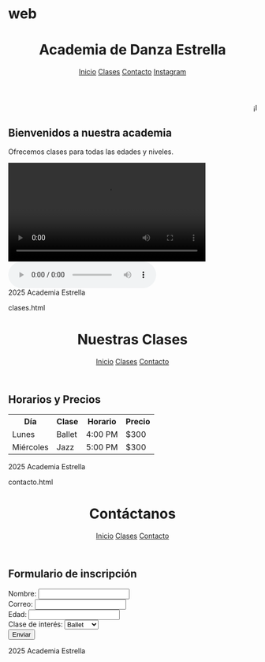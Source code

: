 # web
<!DOCTYPE html>
<html lang="es">
<head>
  <meta charset="UTF-8"
  <link rel="stylesheet" href="css/estilos.css">
</head>
<body>
  <header>
    <h1>Academia de Danza Estrella</h1>
    <nav>
      <a href="index.html">Inicio</a>
      <a href="clases.html">Clases</a>
      <a href="contacto.html">Contacto</a>
      <a href="https://www.instagram.com" target="_blank">Instagram</a>
    </nav>
  </header>

  <marquee>¡Inscripciones Abiertas Todo el Año!</marquee>

  <main>
    <h2>Bienvenidos a nuestra academia</h2>
    <p>Ofrecemos clases para todas las edades y niveles.</p>
    <video src="media/video.mp4" controls width="400"></video>
    <audio src="media/musica.mp3" controls></audio>
  </main>

  <footer>
   2025 Academia Estrella</p>
  </footer>
</body>
</html>

clases.html

<!DOCTYPE html>
<html lang="es">
<head>
  <meta charset="UTF-8">
  <title>Nuestras Clases</title>
  <link rel="stylesheet" href="css/estilos.css">
</head>
<body>
  <header>
    <h1>Nuestras Clases</h1>
    <nav>
      <a href="index.html">Inicio</a>
      <a href="clases.html">Clases</a>
      <a href="contacto.html">Contacto</a>
    </nav>
  </header>

  <main>
    <h2>Horarios y Precios</h2>
    <table>
      <tr><th>Día</th><th>Clase</th><th>Horario</th><th>Precio</th></tr>
      <tr><td>Lunes</td><td>Ballet</td><td>4:00 PM</td><td>$300</td></tr>
      <tr><td>Miércoles</td><td>Jazz</td><td>5:00 PM</td><td>$300</td></tr>
    </table>
  </main>

  <footer>
  2025 Academia Estrella</p>
  </footer>
</body>
</html>

contacto.html

<!DOCTYPE html>
<html lang="es">
<head>
  <meta charset="UTF-8">
  <title>Contacto</title>
  <link rel="stylesheet" href="css/estilos.css">
</head>
<body>
  <header>
    <h1>Contáctanos</h1>
    <nav>
      <a href="index.html">Inicio</a>
      <a href="clases.html">Clases</a>
      <a href="contacto.html">Contacto</a>
    </nav>
  </header>

  <main>
    <h2>Formulario de inscripción</h2>
    <form>
      <label>Nombre: <input type="text" name="nombre"></label><br>
      <label>Correo: <input type="email" name="correo"></label><br>
      <label>Edad: <input type="number" name="edad"></label><br>
      <label>Clase de interés:
        <select>
          <option>Ballet</option>
          <option>Jazz</option>
          <option>Hip-hop</option>
        </select>
      </label><br>
      <input type="submit" value="Enviar">
    </form>
  </main>

  <footer>
  2025 Academia Estrella</p>
  </footer>
</body>
</html>
